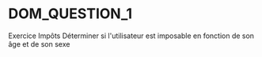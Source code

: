 # DOM_QUESTION_1
Exercice Impôts 
Déterminer si l'utilisateur est imposable en fonction de son âge et de son sexe 
